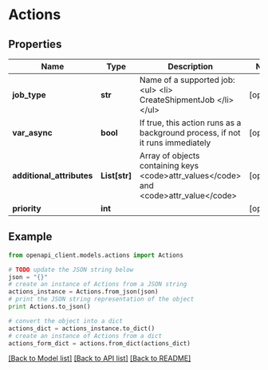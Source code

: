 # Actions


## Properties
Name | Type | Description | Notes
------------ | ------------- | ------------- | -------------
**job_type** | **str** | Name of a supported job: &lt;ul&gt; &lt;li&gt; CreateShipmentJob &lt;/li&gt; &lt;/ul&gt; | [optional] 
**var_async** | **bool** | If true, this action runs as a background process, if not it runs immediately | [optional] 
**additional_attributes** | **List[str]** | Array of objects containing keys &lt;code&gt;attr_values&lt;/code&gt; and &lt;code&gt;attr_value&lt;/code&gt; | [optional] 
**priority** | **int** |  | [optional] 

## Example

```python
from openapi_client.models.actions import Actions

# TODO update the JSON string below
json = "{}"
# create an instance of Actions from a JSON string
actions_instance = Actions.from_json(json)
# print the JSON string representation of the object
print Actions.to_json()

# convert the object into a dict
actions_dict = actions_instance.to_dict()
# create an instance of Actions from a dict
actions_form_dict = actions.from_dict(actions_dict)
```
[[Back to Model list]](../README.md#documentation-for-models) [[Back to API list]](../README.md#documentation-for-api-endpoints) [[Back to README]](../README.md)


